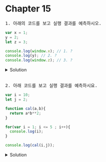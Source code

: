 # Chapter 15

<pre>1. 아래의 코드를 보고 실행 결과를 예측하시오.
</pre>

```js
var x = 1;
y = 2;
let z = 3;

console.log(window.x); // 1. ?
console.log(y); // 2. ?
console.log(window.z); // 3. ?
```

<details>
  <summary>Solution</summary>
  <strong>1. 1<br>2. 2<br>3.undefined</strong>
  <pre>1. var 키워드로 선언된 전역변수는 전역객체의 프로퍼티로 추가된다. 따라서 브라우저의 전역객체를 가리키는 window의 프로퍼티로 추가된다.<br>2. 선언하지 않은 변수에 값을 할당한 암묵적 전역 변수는 전역객체 window의 프로퍼티가 된다. 전역 객체의 프로퍼티를 참조할 때 window를 생략할 수 있다.<br>3. let으로 선언된 전역 변수는 전역객체 window의 프로퍼티가 되지 않음.</pre>
</details>

<br>

<pre>2. 아래 코드를 보고 실행 결과를 예측하시요. 
</pre>

```js
var i = 10;
let j = 2;

function cal(a,b){  
  return a*b**2;
}

for(var i = 1; i <= 5 ; i++){
  console.log(i);
}

console.log(cal(i,j));
```

<details>
  <summary>Solution</summary>
  1<br>2<br>3<br>4<br>5<br>24
  <pre>var i는 for문의 블록스코프에서 재선언 됬을때 10이라는 값을 잃고, 재선언된 1부터 시작해 for문이 끝나고 난 뒤, 생명주기가 다하지않고 6이라는 값이 유지되며, 애플리케이션이 끝날때까지 유지됩니다.</pre>
</details>

<br>